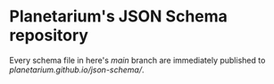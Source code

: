 Planetarium's JSON Schema repository
====================================

Every schema file in here's *main* branch are immediately published to
*planetarium.github.io/json-schema/*.
